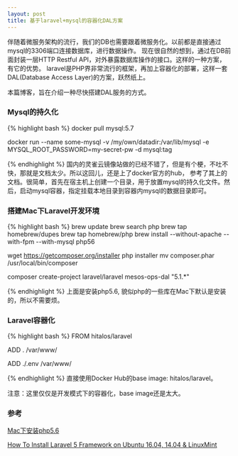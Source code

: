 ```yaml
---
layout: post
title: 基于laravel+mysql的容器化DAL方案
---
```

伴随着微服务架构的流行，我们的DB也需要跟着微服务化。以前都是直接通过mysql的3306端口连接数据库，进行数据操作。
现在很自然的想到，通过在DB前面封装一层HTTP Restful API，对外暴露数据库操作的接口。这样的一种方案，有它的优势。
laravel是PHP界非常流行的框架，再加上容器化的部署，这样一套DAL(Database Access Layer)的方案，跃然纸上。

本篇博客，旨在介绍一种尽快搭建DAL服务的方式。

### Mysql的持久化
{% highlight bash %}
docker pull mysql:5.7

docker run --name some-mysql -v /my/own/datadir:/var/lib/mysql -e MYSQL_ROOT_PASSWORD=my-secret-pw -d mysql:tag

{% endhighlight %}
国内的灵雀云镜像站做的已经不错了，但是有个梗，不吐不快，那就是文档太少。所以这回儿，还是上了docker官方的hub，
参考了其上的文档。很简单，首先在宿主机上创建一个目录，用于放置mysql的持久化文件。然后，启动mysql容器，指定挂载本地目录到容器内mysql的数据目录即可。


### 搭建Mac下Laravel开发环境
{% highlight bash %}
brew update
brew search php
brew tap homebrew/dupes
brew tap homebrew/php
brew install --without-apache --with-fpm --with-mysql php56


wget https://getcomposer.org/installer
php installer
mv composer.phar /usr/local/bin/composer

composer create-project laravel/laravel mesos-ops-dal "5.1.*"

{% endhighlight %}
上面是安装php5.6, 貌似php的一些库在Mac下默认是安装的，所以不需要烦。

### Laravel容器化
{% highlight bash %}
FROM hitalos/laravel

ADD . /var/www/

ADD ./.env /var/www/

{% endhighlight %}
直接使用Docker Hub的base image: hitalos/laravel。 

注意：这里仅仅是开发模式下的容器化，base image还是太大。

### 参考
[Mac下安装php5.6](https://segmentfault.com/a/1190000004842703)

[How To Install Laravel 5 Framework on Ubuntu 16.04, 14.04 & LinuxMint](http://tecadmin.net/install-laravel-framework-on-ubuntu/#)
